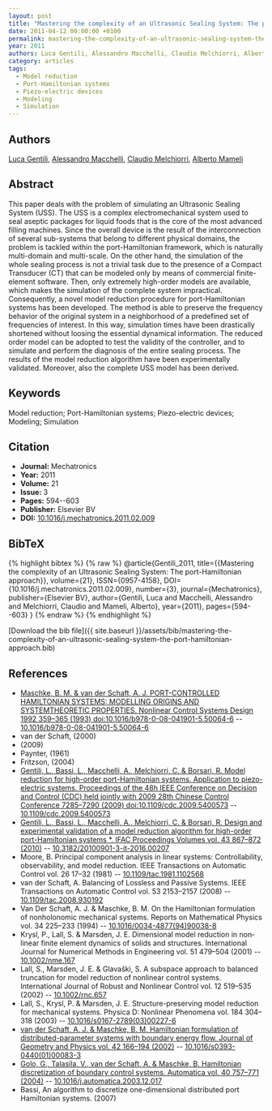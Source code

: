```yaml
---
layout: post
title: "Mastering the complexity of an Ultrasonic Sealing System: The port-Hamiltonian approach"
date: 2011-04-12 00:00:00 +0100
permalink: mastering-the-complexity-of-an-ultrasonic-sealing-system-the-port-hamiltonian-approach
year: 2011
authors: Luca Gentili, Alessandro Macchelli, Claudio Melchiorri, Alberto Mameli
category: articles
tags:
  - Model reduction
  - Port-Hamiltonian systems
  - Piezo-electric devices
  - Modeling
  - Simulation
---
```

 
## Authors
[Luca Gentili](authors/luca-gentili), [Alessandro Macchelli](authors/alessandro-macchelli), [Claudio Melchiorri](authors/claudio-melchiorri), [Alberto Mameli](authors/alberto-mameli)
 
## Abstract
This paper deals with the problem of simulating an Ultrasonic Sealing System (USS). The USS is a complex electromechanical system used to seal aseptic packages for liquid foods that is the core of the most advanced filling machines. Since the overall device is the result of the interconnection of several sub-systems that belong to different physical domains, the problem is tackled within the port-Hamiltonian framework, which is naturally multi-domain and multi-scale. On the other hand, the simulation of the whole sealing process is not a trivial task due to the presence of a Compact Transducer (CT) that can be modeled only by means of commercial finite-element software. Then, only extremely high-order models are available, which makes the simulation of the complete system impractical. Consequently, a novel model reduction procedure for port-Hamiltonian systems has been developed. The method is able to preserve the frequency behavior of the original system in a neighborhood of a predefined set of frequencies of interest. In this way, simulation times have been drastically shortened without loosing the essential dynamical information. The reduced order model can be adopted to test the validity of the controller, and to simulate and perform the diagnosis of the entire sealing process. The results of the model reduction algorithm have been experimentally validated. Moreover, also the complete USS model has been derived.
 
## Keywords
Model reduction; Port-Hamiltonian systems; Piezo-electric devices; Modeling; Simulation
 
## Citation
- **Journal:** Mechatronics
- **Year:** 2011
- **Volume:** 21
- **Issue:** 3
- **Pages:** 594--603
- **Publisher:** Elsevier BV
- **DOI:** [10.1016/j.mechatronics.2011.02.009](https://doi.org/10.1016/j.mechatronics.2011.02.009)
 
## BibTeX
{% highlight bibtex %}
{% raw %}
@article{Gentili_2011,
  title={{Mastering the complexity of an Ultrasonic Sealing System: The port-Hamiltonian approach}},
  volume={21},
  ISSN={0957-4158},
  DOI={10.1016/j.mechatronics.2011.02.009},
  number={3},
  journal={Mechatronics},
  publisher={Elsevier BV},
  author={Gentili, Luca and Macchelli, Alessandro and Melchiorri, Claudio and Mameli, Alberto},
  year={2011},
  pages={594--603}
}
{% endraw %}
{% endhighlight %}
 
[Download the bib file]({{ site.baseurl }}/assets/bib/mastering-the-complexity-of-an-ultrasonic-sealing-system-the-port-hamiltonian-approach.bib)
 
## References
- [Maschke, B. M. & van der Schaft, A. J. PORT-CONTROLLED HAMILTONIAN SYSTEMS: MODELLING ORIGINS AND SYSTEMTHEORETIC PROPERTIES. Nonlinear Control Systems Design 1992 359–365 (1993) doi:10.1016/b978-0-08-041901-5.50064-6](port-controlled-hamiltonian-systems-modelling-origins-and-systemtheoretic-properties0) -- [10.1016/b978-0-08-041901-5.50064-6](https://doi.org/10.1016/b978-0-08-041901-5.50064-6)
- van der Schaft, (2000)
- (2009)
- Paynter, (1961)
- Fritzson, (2004)
- [Gentili, L., Bassi, L., Macchelli, A., Melchiorri, C. & Borsari, R. Model reduction for high-order port-Hamiltonian systems. Application to piezo-electric systems. Proceedings of the 48h IEEE Conference on Decision and Control (CDC) held jointly with 2009 28th Chinese Control Conference 7285–7290 (2009) doi:10.1109/cdc.2009.5400573](model-reduction-for-high-order-port-hamiltonian-systems-application-to-piezo-electric-systems) -- [10.1109/cdc.2009.5400573](https://doi.org/10.1109/cdc.2009.5400573)
- [Gentili, L., Bassi, L., Macchelli, A., Melchiorri, C. & Borsari, R. Design and experimental validation of a model reduction algorithm for high-order port-Hamiltonian systems *. IFAC Proceedings Volumes vol. 43 867–872 (2010)](design-and-experimental-validation-of-a-model-reduction-algorithm-for-high-order-port-hamiltonian-systems) -- [10.3182/20100901-3-it-2016.00207](https://doi.org/10.3182/20100901-3-it-2016.00207)
- Moore, B. Principal component analysis in linear systems: Controllability, observability, and model reduction. IEEE Transactions on Automatic Control vol. 26 17–32 (1981) -- [10.1109/tac.1981.1102568](https://doi.org/10.1109/tac.1981.1102568)
- van der Schaft, A. Balancing of Lossless and Passive Systems. IEEE Transactions on Automatic Control vol. 53 2153–2157 (2008) -- [10.1109/tac.2008.930192](https://doi.org/10.1109/tac.2008.930192)
- Van Der Schaft, A. J. & Maschke, B. M. On the Hamiltonian formulation of nonholonomic mechanical systems. Reports on Mathematical Physics vol. 34 225–233 (1994) -- [10.1016/0034-4877(94)90038-8](https://doi.org/10.1016/0034-4877(94)90038-8)
- Krysl, P., Lall, S. & Marsden, J. E. Dimensional model reduction in non‐linear finite element dynamics of solids and structures. International Journal for Numerical Methods in Engineering vol. 51 479–504 (2001) -- [10.1002/nme.167](https://doi.org/10.1002/nme.167)
- Lall, S., Marsden, J. E. & Glavaški, S. A subspace approach to balanced truncation for model reduction of nonlinear control systems. International Journal of Robust and Nonlinear Control vol. 12 519–535 (2002) -- [10.1002/rnc.657](https://doi.org/10.1002/rnc.657)
- Lall, S., Krysl, P. & Marsden, J. E. Structure-preserving model reduction for mechanical systems. Physica D: Nonlinear Phenomena vol. 184 304–318 (2003) -- [10.1016/s0167-2789(03)00227-6](https://doi.org/10.1016/s0167-2789(03)00227-6)
- [van der Schaft, A. J. & Maschke, B. M. Hamiltonian formulation of distributed-parameter systems with boundary energy flow. Journal of Geometry and Physics vol. 42 166–194 (2002)](hamiltonian-formulation-of-distributed-parameter-systems-with-boundary-energy-flow) -- [10.1016/s0393-0440(01)00083-3](https://doi.org/10.1016/s0393-0440(01)00083-3)
- [Golo, G., Talasila, V., van der Schaft, A. & Maschke, B. Hamiltonian discretization of boundary control systems. Automatica vol. 40 757–771 (2004)](hamiltonian-discretization-of-boundary-control-systems) -- [10.1016/j.automatica.2003.12.017](https://doi.org/10.1016/j.automatica.2003.12.017)
- Bassi, An algorithm to discretize one-dimensional distributed port Hamiltonian systems. (2007)

